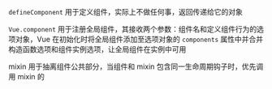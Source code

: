 `defineComponent` 用于定义组件，实际上不做任何事，返回传递给它的对象

`Vue.component` 用于注册全局组件，其接收两个参数：组件名和定义组件行为的选项对象，Vue 在初始化时将全局组件添加至选项对象的 `components` 属性中并合并构造函数选项和组件实例选项，让全局组件在实例中可用

mixin 用于抽离组件公共部分，当组件和 mixin 包含同一生命周期钩子时，优先调用 mixin 的
